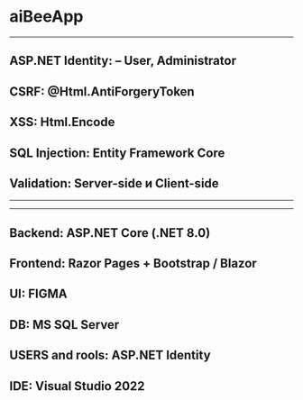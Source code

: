 # aiBeeApp

---------------------------------------------------
ASP.NET Identity:  – User, Administrator
--------------------------------------------
CSRF: @Html.AntiForgeryToken
-----------------------------------------
XSS: Html.Encode
-------------------------------------------
SQL Injection: Entity Framework Core
--------------------------------------------
Validation: Server-side и Client-side
--------------------------------------------

-----------------------------------------------------------------------------------------------
-----------------------------------------------------------------------------------------------
Backend: ASP.NET Core (.NET 8.0)
---------------------------------------------------------
Frontend: Razor Pages + Bootstrap / Blazor
---------------------------------------------------------
UI: FIGMA
--------------------------------------------------------
DB: MS SQL Server
-------------------------------------------------------
USERS and rools: ASP.NET Identity
-------------------------------------------------------
IDE: Visual Studio 2022 
-------------------------------------------------------


